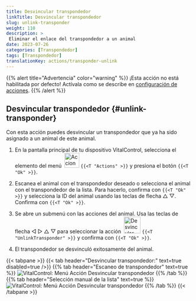 ```yaml
---
title: Desvincular transpondedor
linkTitle: Desvincular transpondedor
slug: unlink-transponder
weight: 110
description: >
 Eliminar el enlace del transpondedor a un animal
date: 2023-07-26
categories: [Transpondedor]
tags: [Transpondedor]
translationKey: actions/transponder-unlink
---
```

{{% alert title="Advertencia" color="warning" %}}
¡Esta acción no está habilitada por defecto! Actívala como se describe en [configuración de acciones](../setting/).
{{% /alert %}}

## Desvincular transpondedor {#unlink-transponder}

Con esta acción puedes desvincular un transpondedor que ya ha sido asignado a un animal de este animal.

1. En la pantalla principal de tu dispositivo VitalControl, selecciona el elemento del menú &nbsp;<img src="/icons/actions.svg" width="40" align="bottom" alt="Acciones" /> `{{<T "Actions" >}}` y presiona el botón `{{<T "Ok" >}}`.

2. Escanea el animal con el transpondedor deseado o selecciona el animal con el transpondedor de la lista. Para hacerlo, confirma con `{{<T "Ok" >}}` y selecciona la ID del animal usando las teclas de flecha △ ▽. Confirma con `{{<T "Ok" >}}`.

3. Se abre un submenú con las acciones del animal. Usa las teclas de flecha ◁ ▷ △ ▽ para seleccionar la acción &nbsp;<img src="/icons/actions/unlink-transponder.svg" width="45" align="bottom" alt="Desvincular transpondedor" /> `{{<T "UnlinkTransponder" >}}` y confirma con `{{<T "Ok" >}}`.

4. El transpondedor se desvinculó exitosamente del animal.

{{< tabpane >}}
{{< tab header="Desvincular transpondedor:" text=true disabled=true />}}
{{% tab header="Escaneo de transpondedor" text=true %}}
![VitalControl: Menú Acción Desvincular transpondedor](../images/unlinktransponder-scan.png "Desvincular transpondedor")
{{% /tab %}}
{{% tab header="Selección manual de la lista" text=true %}}
![VitalControl: Menú Acción Desvincular transpondedor](../images/unlinktransponder.png "Desvincular transpondedor")
{{% /tab %}}
{{< /tabpane >}}
